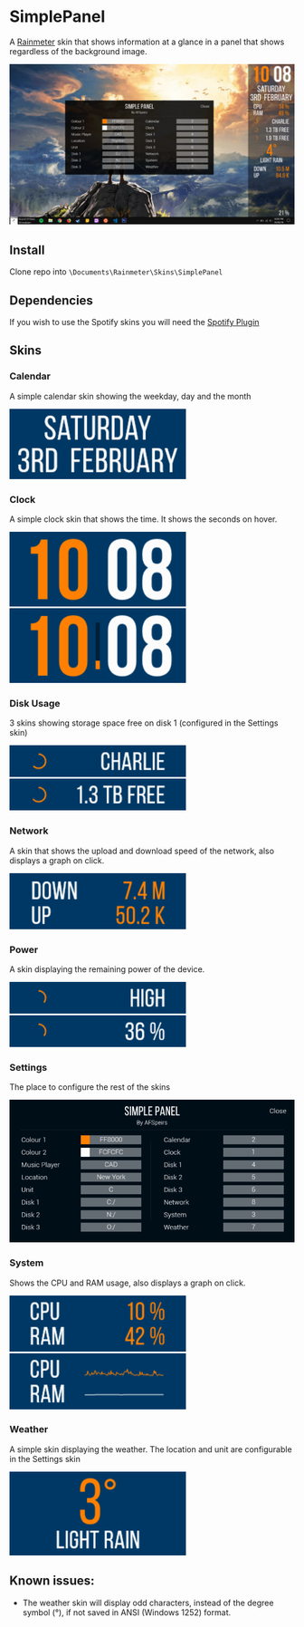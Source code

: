 # SimplePanel
A [Rainmeter](https://www.rainmeter.net) skin that shows information at a glance in a panel that shows regardless of the background image.

![SimplePanel](./@Screenshots/SimplePanel.png)

## Install
Clone repo into `\Documents\Rainmeter\Skins\SimplePanel`

## Dependencies
If you wish to use the Spotify skins you will need the [Spotify Plugin](https://forum.rainmeter.net/viewtopic.php?f=18&t=17077)

## Skins
### Calendar
A simple calendar skin showing the weekday, day and the month

![Calendar](./@Screenshots/Calendar.png)

### Clock
A simple clock skin that shows the time. It shows the seconds on hover.

![Clock](./@Screenshots/Clock.png)
![Clock Hover](./@Screenshots/Clock-hover.png)

### Disk Usage
3 skins showing storage space free on disk 1 (configured in the Settings skin)

![Disk Name](./@Screenshots/Disk-name.png)
![Disk Space](./@Screenshots/Disk-space.png)

### Network
A skin that shows the upload and download speed of the network, also displays a graph on click.

![Network](./@Screenshots/Network.png)

### Power
A skin displaying the remaining power of the device.

![Power](./@Screenshots/Power.png)
![Power Percent](./@Screenshots/Power-percent.png)

### Settings
The place to configure the rest of the skins

![Settings](./@Screenshots/Settings.png)

### System
Shows the CPU and RAM usage, also displays a graph on click.

![System](./@Screenshots/System.png)
![System Hover](./@Screenshots/System-hover.png)

### Weather
A simple skin displaying the weather. The location and unit are configurable in the Settings skin

![Weather](./@Screenshots/Weather.png)

## Known issues:
* The weather skin will display odd characters, instead of the degree symbol (°), if not saved in ANSI (Windows 1252) format.
